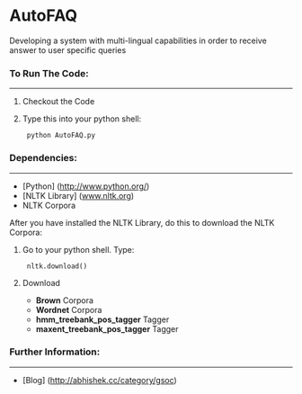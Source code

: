 AutoFAQ
=========

Developing a system with multi-lingual capabilities in order to receive answer to user specific queries

### To Run The Code:
----------------

1. Checkout the Code
2. Type this into your python shell:
		
		python AutoFAQ.py

### Dependencies:
----------------

* [Python] (http://www.python.org/)
* [NLTK Library] (www.nltk.org)
* NLTK Corpora

After you have installed the NLTK Library, do this to download the NLTK Corpora:

1. Go to your python shell. Type:

        nltk.download()

2. Download 
   * **Brown** Corpora
   * **Wordnet** Corpora
   * **hmm_treebank_pos_tagger** Tagger
   * **maxent_treebank_pos_tagger** Tagger

### Further Information:
------------------------

- [Blog] (http://abhishek.cc/category/gsoc)
